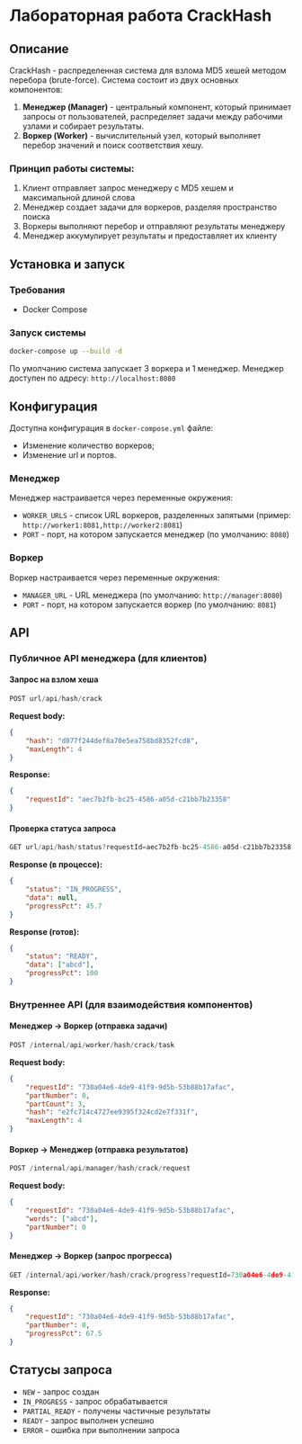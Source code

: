 # Лабораторная работа CrackHash

## Описание

CrackHash - распределенная система для взлома MD5 хешей методом перебора (brute-force). Система состоит из двух основных компонентов:

1. **Менеджер (Manager)** - центральный компонент, который принимает запросы от пользователей, распределяет задачи между рабочими узлами и собирает результаты.
2. **Воркер (Worker)** - вычислительный узел, который выполняет перебор значений и поиск соответствия хешу.

### Принцип работы системы:

1. Клиент отправляет запрос менеджеру с MD5 хешем и максимальной длиной слова
2. Менеджер создает задачи для воркеров, разделяя пространство поиска
3. Воркеры выполняют перебор и отправляют результаты менеджеру
4. Менеджер аккумулирует результаты и предоставляет их клиенту

## Установка и запуск

### Требования
- Docker Compose

### Запуск системы

```bash
docker-compose up --build -d
```

По умолчанию система запускает 3 воркера и 1 менеджер. Менеджер доступен по адресу: `http://localhost:8080`

## Конфигурация

Доступна конфигурация в `docker-compose.yml` файле:
* Изменение количество воркеров;
* Изменение url и портов.

### Менеджер

Менеджер настраивается через переменные окружения:

- `WORKER_URLS` - список URL воркеров, разделенных запятыми (пример: `http://worker1:8081,http://worker2:8081`)
- `PORT` - порт, на котором запускается менеджер (по умолчанию: `8080`)

### Воркер

Воркер настраивается через переменные окружения:

- `MANAGER_URL` - URL менеджера (по умолчанию: `http://manager:8080`)
- `PORT` - порт, на котором запускается воркер (по умолчанию: `8081`)

## API

### Публичное API менеджера (для клиентов)

#### Запрос на взлом хеша

```js
POST url/api/hash/crack
```

**Request body:**
```json
{
    "hash": "d077f244def8a70e5ea758bd8352fcd8",
    "maxLength": 4
}
```

**Response:**
```json
{
    "requestId": "aec7b2fb-bc25-4586-a05d-c21bb7b23358"
}
```

#### Проверка статуса запроса

```js
GET url/api/hash/status?requestId=aec7b2fb-bc25-4586-a05d-c21bb7b23358
```

**Response (в процессе):**
```json
{
    "status": "IN_PROGRESS",
    "data": null,
    "progressPct": 45.7
}
```

**Response (готов):**
```json
{
    "status": "READY",
    "data": ["abcd"],
    "progressPct": 100
}
```

### Внутреннее API (для взаимодействия компонентов)

#### Менеджер → Воркер (отправка задачи)

```js
POST /internal/api/worker/hash/crack/task
```

**Request body:**
```json
{
    "requestId": "730a04e6-4de9-41f9-9d5b-53b88b17afac",
    "partNumber": 0,
    "partCount": 3,
    "hash": "e2fc714c4727ee9395f324cd2e7f331f",
    "maxLength": 4
}
```

#### Воркер → Менеджер (отправка результатов)

```js
POST /internal/api/manager/hash/crack/request
```

**Request body:**
```json
{
    "requestId": "730a04e6-4de9-41f9-9d5b-53b88b17afac",
    "words": ["abcd"],
    "partNumber": 0
}
```

#### Менеджер → Воркер (запрос прогресса)

```js
GET /internal/api/worker/hash/crack/progress?requestId=730a04e6-4de9-41f9-9d5b-53b88b17afac
```

**Response:**
```json
{
    "requestId": "730a04e6-4de9-41f9-9d5b-53b88b17afac",
    "partNumber": 0,
    "progressPct": 67.5
}
```

## Статусы запроса

- `NEW` - запрос создан
- `IN_PROGRESS` - запрос обрабатывается
- `PARTIAL_READY` - получены частичные результаты
- `READY` - запрос выполнен успешно
- `ERROR` - ошибка при выполнении запроса